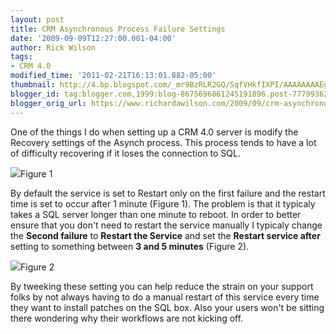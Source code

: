 ```yaml
---
layout: post
title: CRM Asynchronous Process Failure Settings
date: '2009-09-09T12:27:00.001-04:00'
author: Rick Wilson
tags:
- CRM 4.0
modified_time: '2011-02-21T16:13:01.882-05:00'
thumbnail: http://4.bp.blogspot.com/_mr9BzRLR2GQ/SqfVHkfIXPI/AAAAAAAAEgk/vWYirkU3uSE/s72-c/DefaultSettings.png
blogger_id: tag:blogger.com,1999:blog-8675696861245191896.post-7779936299756113586
blogger_orig_url: https://www.richardawilson.com/2009/09/crm-asynchronous-process-failure.html
---
```


One of the things I do when setting up a CRM 4.0 server is modify the Recovery settings of the Asynch process. This process tends to have a lot of difficulty recovering if it loses the connection to SQL.

[![](http://4.bp.blogspot.com/_mr9BzRLR2GQ/SqfVHkfIXPI/AAAAAAAAEgk/vWYirkU3uSE/s400/DefaultSettings.png)](http://4.bp.blogspot.com/_mr9BzRLR2GQ/SqfVHkfIXPI/AAAAAAAAEgk/vWYirkU3uSE/s1600-h/DefaultSettings.png)Figure 1

By default the service is set to Restart only on the first failure and the restart time is set to occur after 1 minute (Figure 1). The problem is that it typicaly takes a SQL server longer than one minute to reboot. In order to better ensure that you don't need to restart the service manually I typicaly change the **Second failure** to **Restart the Service** and set the **Restart service after** setting to something between **3 and 5 minutes** (Figure 2).

[![](http://2.bp.blogspot.com/_mr9BzRLR2GQ/SqfWKljCv2I/AAAAAAAAEgs/mUgprK9i204/s400/RestartServices.png)](http://2.bp.blogspot.com/_mr9BzRLR2GQ/SqfWKljCv2I/AAAAAAAAEgs/mUgprK9i204/s1600-h/RestartServices.png)Figure 2

By tweeking these setting you can help reduce the strain on your support folks by not always having to do a manual restart of this service every time they want to install patches on the SQL box.  Also your users won't be sitting there wondering why their workflows are not kicking off.


